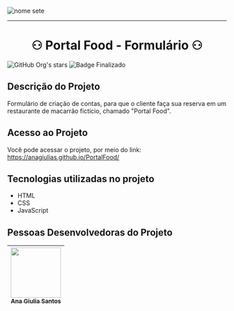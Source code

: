 ![nome sete](https://github.com/anagiulias/MoniBank/assets/115855530/e3a6d2ba-4791-4c1e-b62d-334d940f6fe6)

<hr>
<h1 align="center"> ⚇ Portal Food - Formulário ⚇ </h1>

![GitHub Org's stars](https://img.shields.io/github/stars/anagiulias?style=social)
![Badge Finalizado](https://img.shields.io/badge/STATUS-FINALIZADO-<BRIGHTGREEN)

## Descrição do Projeto
Formulário de criação de contas, para que o cliente faça sua reserva em um restaurante de macarrão fictício, chamado "Portal Food".

## Acesso ao Projeto
Você pode acessar o projeto, por meio do link: </br>
https://anagiulias.github.io/PortalFood/

## Tecnologias utilizadas no projeto
* HTML
* CSS
* JavaScript

## Pessoas Desenvolvedoras do Projeto 
| [<img src="https://avatars.githubusercontent.com/u/115855530?v=4" width=115><br><sub>Ana Giulia Santos</sub>](https://github.com/anagiulias)
| :---: |
